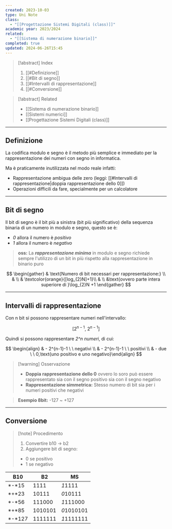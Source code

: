 ```yaml
---
created: 2023-10-03
type: Uni Note
class:
  - "[[Progettazione Sistemi Digitali (class)]]"
academic year: 2023/2024
related:
  - "[[Sistema di numerazione binario]]"
completed: true
updated: 2024-06-26T15:45
---
```

>[!abstract] Index
>1. [[#Definizione]]
>2. [[#Bit di segno]]
>3. [[#Intervalli di rappresentazione]]
>4. [[#Conversione]]

>[!abstract] Related
>- [[Sistema di numerazione binario]]
>- [[Sistemi numerici]]
>- [[Progettazione Sistemi Digitali (class)]]

---
## Definizione
La codifica modulo e segno è il metodo più semplice e immediato per la rappresentazione dei numeri con segno in informatica. 

Ma è praticamente inutilizzata nel modo reale infatti:
- Rappresentazione ambigua delle zero (leggi: [[#Intervalli di rappresentazione|doppia rappresentazione dello 0]])
- Operazioni difficili da fare, specialmente per un calcolatore

---
## Bit di segno
Il bit di segno è il bit più a sinistra (bit più significativo) della sequenza binaria di un numero in modulo e segno, questo se è:
- *0* allora il numero è *positivo* 
- *1* allora il numero è *negativo*

>**oss:** La ***rappresentazione minima*** in modulo e segno richiede sempre l'utilizzo di un bit in più rispetto alla rappresentazione in binario puro

$$
\begin{gather}
& \text{Numero di bit necessari per rappresentazione:} \\
& \\
& \textcolor{orange}{[log_{2}N]+1}\\
& \\
&\text{ovvero parte intera superiore di }\log_{2}N +1
\end{gather}
$$

---
## Intervalli di rappresentazione


Con n bit si possono rappresentare numeri nell'intervallo: 

$$ [2^{n-1},\  2^{n-1}]$$

Quindi si possono rappresentare *2^n numeri*, di cui:

$$ 
\begin{align}
& - 2^{n-1}-1 \ \ negativi \\
& - 2^{n-1}-1 \ \ positivi \\
& - due \ \ 0,\text{uno positivo e uno negativo}\end{align}
$$


>[!warning] Osservazione
>- **Doppia rappresentazione dello 0** ovvero lo soro può essere rappresentato sia con il segno positivo sia con il segno negativo
>- **Rappresentazione simmetrica:** Stesso numero di bit sia per i numeri positivi che negativi
 
>**Esempio 8bit:** -127 ~ +127

---
## Conversione 

>[!note] Procedimento 
>1. Convertire b10 -> b2
>2. Aggiungere bit di segno:
>	- 0 se positivo
>	- 1 se negativo

| B10    | B2      | MS         |
| ------ | ------- | ---------- |
| *-*15  | 1111    | *1*1111    |
| *+*23  | 10111   | *0*10111   |
| *-*56  | 111000  | *1*111000  |
| *+*85  | 1010101 | *0*1010101 |
| *-*127 | 1111111 | *1*1111111 |


